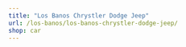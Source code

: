 ```yaml
---
title: "Los Banos Chrystler Dodge Jeep"
url: /los-banos/los-banos-chrystler-dodge-jeep/
shop: car
---
```

